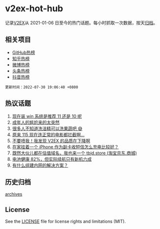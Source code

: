 # v2ex-hot-hub

 记录[V2EX](https://www.v2ex.com/)从 2021-01-06 日至今的热门话题。每小时抓取一次数据，按天[归档](archives)。
 
 ## 相关项目

- [GitHub热榜](https://github.com/snaildev/github-hot-hub)
- [知乎热榜](https://github.com/snaildev/zhihu-hot-hub)
- [微博热榜](https://github.com/snaildev/weibo-hot-hub)
- [头条热榜](https://github.com/snaildev/toutiao-hot-hub)
- [抖音热榜](https://github.com/snaildev/douyin-hot-hub)


 `更新时间：2022-07-30 19:06:40 +0800`

## 热议话题

1. [现在装 win 系统是推荐 11 还是 10 呢](https://www.v2ex.com/t/869596)
1. [成年人的尴尬来的太突然](https://www.v2ex.com/t/869559)
1. [很多人不知道洗洁精可以洗果蔬吧 😅](https://www.v2ex.com/t/869644)
1. [原来 115 现在连正常的电影都拦截啊...](https://www.v2ex.com/t/869551)
1. [不要喷我！我发现 V2EX 的品质在下降啊](https://www.v2ex.com/t/869662)
1. [在家挂着一个 iPhone 作为副卡收短信怎么充电比较好？](https://www.v2ex.com/t/869550)
1. [既然大伙儿都在估值域名，我也来一个 tbjd.store (淘宝京东.商城)](https://www.v2ex.com/t/869618)
1. [电池健康 82%，但实际续航只有新机六成](https://www.v2ex.com/t/869567)
1. [有什么组建内网的解决方案？](https://www.v2ex.com/t/869557)

## 历史归档

[archives](archives)

## License

See the [LICENSE](LICENSE) file for license rights and limitations (MIT).
